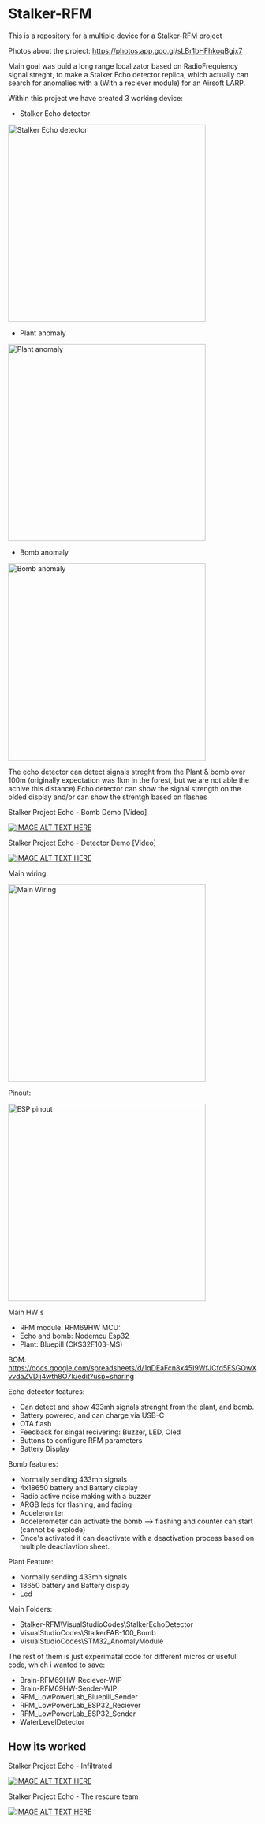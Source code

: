 # Stalker-RFM
This is a repository for a multiple device for a Stalker-RFM project

Photos about the project:
https://photos.app.goo.gl/sLBr1bHFhkoqBgjx7


Main goal was buid a long range localizator based on RadioFrequiency signal streght, to make a Stalker Echo detector replica, which actually can search for anomalies with a (With a reciever module) for an Airsoft LARP.

Within this project we have created 3 working device:
- Stalker Echo detector
<img src="https://github.com/Kislac/Stalker-RFM/assets/34631881/71e75273-1545-4a7f-be1f-2332e5d9e567" width="400" title="Stalker Echo detector">

- Plant anomaly
<img src="https://github.com/Kislac/Stalker-RFM/assets/34631881/2ca0c38a-552d-4461-bd28-e93f631ab484" width="400" title="Plant anomaly">

- Bomb anomaly
<img src="https://github.com/Kislac/Stalker-RFM/assets/34631881/8be3693c-ebb9-46e1-a7db-bec9fbfefb88" width="400" title="Bomb anomaly">


The echo detector can detect signals streght from the Plant & bomb over 100m (originally expectation was 1km in the forest, but we are not able the achive this distance)
Echo detector can show the signal strength on the olded display and/or can show the strentgh based on flashes

Stalker Project Echo - Bomb Demo [Video]

[![IMAGE ALT TEXT HERE](https://img.youtube.com/vi/uerOrTpMtGg/0.jpg)](https://www.youtube.com/watch?v=uerOrTpMtGg)

Stalker Project Echo - Detector Demo [Video]

[![IMAGE ALT TEXT HERE](https://img.youtube.com/vi/R6MvO_zTWoM/0.jpg)](https://www.youtube.com/watch?v=R6MvO_zTWoM)


Main wiring:

<img src="https://github.com/Kislac/Stalker-RFM/assets/34631881/285cc75f-890e-4294-b87b-0da57f0ed5c7" width="400" title="Main Wiring">

Pinout:

<img src="https://github.com/Kislac/Stalker-RFM/assets/34631881/63aa3e86-3e76-48ad-b24a-a30579526556" width="400" title="ESP pinout">

Main HW's
- RFM module: RFM69HW
MCU: 
- Echo and bomb: Nodemcu Esp32
- Plant: Bluepill (CKS32F103-MS)

BOM:
https://docs.google.com/spreadsheets/d/1qDEaFcn8x45I9WfJCfd5FSGOwXvvdaZVDlj4wth8O7k/edit?usp=sharing

Echo detector features:
- Can detect and show 433mh signals strenght from the plant, and bomb.
- Battery powered, and can charge via USB-C
- OTA flash
- Feedback for singal recivering: Buzzer, LED, Oled
- Buttons to configure RFM parameters
- Battery Display


Bomb features:
- Normally sending 433mh signals
- 4x18650 battery and Battery display
- Radio active noise making with a buzzer
- ARGB leds for flashing, and fading
- Acceleromter
- Accelerometer can activate the bomb --> flashing and counter can start (cannot be explode)
- Once's activated it can deactivate with a deactivation process based on multiple deactiavtion sheet.


Plant Feature:
- Normally sending 433mh signals
- 18650 battery and Battery display
- Led


Main Folders:
- Stalker-RFM\VisualStudioCodes\StalkerEchoDetector
- VisualStudioCodes\StalkerFAB-100_Bomb
- VisualStudioCodes\STM32_AnomalyModule

The rest of them is just experimatal code for different micros or usefull code, which i wanted to save:
- Brain-RFM69HW-Reciever-WIP
- Brain-RFM69HW-Sender-WIP
- RFM_LowPowerLab_Bluepill_Sender
- RFM_LowPowerLab_ESP32_Reciever
- RFM_LowPowerLab_ESP32_Sender
- WaterLevelDetector







## How its worked
Stalker Project Echo - Infiltrated

[![IMAGE ALT TEXT HERE](https://img.youtube.com/vi/-nhfl9IZyeA/0.jpg)](https://www.youtube.com/watch?v=-nhfl9IZyeA)


Stalker Project Echo - The rescure team

[![IMAGE ALT TEXT HERE](https://img.youtube.com/vi/WN6LKFeHjqI/0.jpg)](https://www.youtube.com/watch?v=WN6LKFeHjqI)


